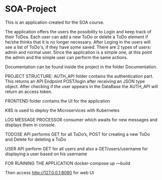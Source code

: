 # SOA-Project

This is an application created for the SOA course.

The application offers the users the possibility to Login and keep track of their ToDos. Each user can add a new ToDo or delete a ToDo element if he/she thinks that it is no longer necessary. After Loging in the users will see a list of ToDo's, if they have some saved. 
There are 2 types of users: admin and normal user. Since the application is a simple one, at this point the admin and the simple user can perform the same actions.

Documentation can be found inside the project in the folder Documentation.


PROJECT STRUCTURE:
AUTH_API folder contains the authentication part. This returns an API Endpoint POST/login after receiving an JSON type object. After checking if the user appears in the DataBase the AUTH_API will return an access token.

FRONTEND folder contains the UI for the application

K8S is used to deploy the Microservices with Kubernetes

LOG MESSAGE PROCESSOR consumer which awaits for new messages and displays them in console.

TODOSE API performs GET for all ToDo’s, POST for creating a new ToDo and Delete for deleting a ToDo

USER API perform GET for all users and also a GET/users/username for displaying a user based on his username


FOR RUNNING THE APPLICATION
docker-compose up —build

Then access http://127.0.0.1:8080 for web UI
